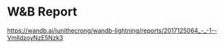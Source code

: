 # W&B Report
https://wandb.ai/junithecrong/wandb-lightning/reports/2017125064_-_-1--VmlldzoyNzE5Nzk3